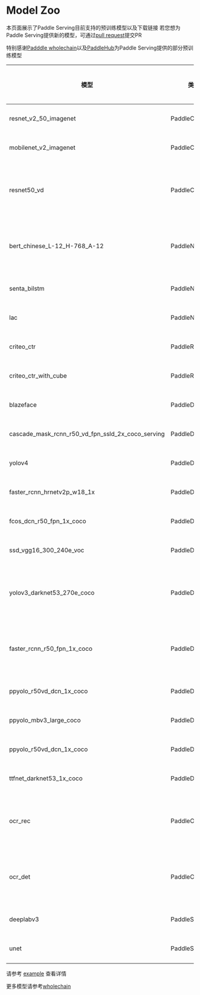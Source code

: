 # Model Zoo

本页面展示了Paddle Serving目前支持的预训练模型以及下载链接
若您想为Paddle Serving提供新的模型，可通过[pull request](https://github.com/PaddlePaddle/Serving/pulls)提交PR

特别感谢[Padddle wholechain](https://www.paddlepaddle.org.cn/wholechain)以及[PaddleHub](https://www.paddlepaddle.org.cn/hub)为Paddle Serving提供的部分预训练模型


| 模型 | 类型 | 部署方式 | 下载 | 服务端启动方式 |
| --- | --- | --- | ---- | --- |
| resnet_v2_50_imagenet | PaddleClas | [单模型](../examples/PaddleClas/resnet_v2_50) | [.tar.gz](https://paddle-serving.bj.bcebos.com/paddle_hub_models/image/ImageClassification/resnet_v2_50_imagenet.tar.gz) |C++|
| mobilenet_v2_imagenet | PaddleClas | [单模型](../examples/PaddleClas/mobilenet) | [.tar.gz](https://paddle-serving.bj.bcebos.com/paddle_hub_models/image/ImageClassification/mobilenet_v2_imagenet.tar.gz) |C++|
| resnet50_vd | PaddleClas | [单模型](../examples/PaddleClas/imagenet)/[多模型](../examples/pipeline/imagenet) | [.tar.gz](https://paddle-serving.bj.bcebos.com/imagenet-example/ResNet50_vd.tar.gz) |python, C++|
| bert_chinese_L-12_H-768_A-12 | PaddleNLP | [单模型](../examples/PaddleNLP/bert)/[多模型](../examples/pipeline/bert) | [.tar.gz](https://paddle-serving.bj.bcebos.com/paddle_hub_models/text/SemanticModel/bert_chinese_L-12_H-768_A-12.tar.gz) |python, C++|
| senta_bilstm | PaddleNLP | [单模型](../examples/PaddleNLP/senta) | [.tar.gz](https://paddle-serving.bj.bcebos.com/paddle_hub_models/text/SentimentAnalysis/senta_bilstm.tar.gz) |C++|
| lac | PaddleNLP | [单模型](../examples/PaddleNLP/lac) | [.tar.gz](https://paddle-serving.bj.bcebos.com/paddle_hub_models/text/LexicalAnalysis/lac.tar.gz) |C++|
| criteo_ctr | PaddleRec | [单模型](../examples/PaddleRec/criteo_ctr) | [.tar.gz](https://paddle-serving.bj.bcebos.com/criteo_ctr_example/criteo_ctr_demo_model.tar.gz) | C++ |
| criteo_ctr_with_cube | PaddleRec | [单模型](../examples/PaddleRec/criteo_ctr_with_cube) | [.tar.gz](https://paddle-serving.bj.bcebos.com/unittest/ctr_cube_unittest.tar.gz) |C++|
| blazeface | PaddleDetection | [单模型](../examples/PaddleDetection/blazeface) | [.tar.gz](https://paddle-serving.bj.bcebos.com/paddle_hub_models/image/ObjectDetection/blazeface.tar.gz) |C++|
| cascade_mask_rcnn_r50_vd_fpn_ssld_2x_coco_serving | PaddleDetection | [单模型](../examples/PaddleDetection/cascade_rcnn) | [.tar.gz](https://paddle-serving.bj.bcebos.com/pddet_demo/cascade_mask_rcnn_r50_vd_fpn_ssld_2x_coco_serving.tar.gz) |C++|
| yolov4 | PaddleDetection | [单模型](../examples/PaddleDetection/yolov4) | [.tar.gz](https://paddle-serving.bj.bcebos.com/paddle_hub_models/image/ObjectDetection/yolov4.tar.gz) |C++|
| faster_rcnn_hrnetv2p_w18_1x | PaddleDetection | [单模型](../examples/PaddleDetection/faster_rcnn_hrnetv2p_w18_1x) | [.tar.gz](https://paddle-serving.bj.bcebos.com/pddet_demo/faster_rcnn_hrnetv2p_w18_1x.tar.gz) |C++|
| fcos_dcn_r50_fpn_1x_coco | PaddleDetection | [单模型](../examples/PaddleDetection/fcos_dcn_r50_fpn_1x_coco) | [.tar.gz](https://paddle-serving.bj.bcebos.com/pddet_demo/2.0/fcos_dcn_r50_fpn_1x_coco.tar) |C++|
| ssd_vgg16_300_240e_voc | PaddleDetection |  [单模型](../examples/PaddleDetection/ssd_vgg16_300_240e_voc) | [.tar](https://paddle-serving.bj.bcebos.com/pddet_demo/2.0/ssd_vgg16_300_240e_voc.tar) |C++ |
| yolov3_darknet53_270e_coco  | PaddleDetection | [单模型](../examples/PaddleDetection/yolov3_darknet53_270e_coco)/[多模型](../examples/pipeline/PaddleDetection/yolov3) | [.tar](https://paddle-serving.bj.bcebos.com/pddet_demo/2.0/yolov3_darknet53_270e_coco.tar) |python, C++ |
| faster_rcnn_r50_fpn_1x_coco | PaddleDetection | [单模型](../examples/PaddleDetection/faster_rcnn_r50_fpn_1x_coco)/[多模型](../examples/pipeline/PaddleDetection/faster_rcnn) | [.tar](https://paddle-serving.bj.bcebos.com/pddet_demo/2.0/faster_rcnn_r50_fpn_1x_coco.tar) |python, C++ |
| ppyolo_r50vd_dcn_1x_coco | PaddleDetection |  [单模型](../examples/PaddleDetection/ppyolo_r50vd_dcn_1x_coco) | [.tar](https://paddle-serving.bj.bcebos.com/pddet_demo/2.0/ppyolo_r50vd_dcn_1x_coco.tar) |C++ |
| ppyolo_mbv3_large_coco | PaddleDetection |  [多模型](../examples/pipeline/PaddleDetection/ppyolo_mbv3) | [.tar](https://paddle-serving.bj.bcebos.com/pddet_demo/2.0/ppyolo_mbv3_large_coco.tar) |python |
| ppyolo_r50vd_dcn_1x_coco | PaddleDetection |  [单模型](../examples/PaddleDetection/ppyolo_r50vd_dcn_1x_coco) | [.tar](https://paddle-serving.bj.bcebos.com/pddet_demo/2.0/ppyolo_r50vd_dcn_1x_coco.tar) |C++ |
| ttfnet_darknet53_1x_coco | PaddleDetection | [单模型](../examples/PaddleDetection/ttfnet_darknet53_1x_coco) | [.tar](https://paddle-serving.bj.bcebos.com/pddet_demo/ttfnet_darknet53_1x_coco.tar) |C++ |
| ocr_rec | PaddleOCR | [单模型](../examples/PaddleOCR/ocr_rec_det)/[多模型](../examples/pipeline/ocr) | [.tar.gz](https://paddle-serving.bj.bcebos.com/paddle_hub_models/image/OCR/ocr_rec.tar.gz) |python, C++ |
| ocr_det | PaddleOCR | [单模型](../examples/PaddleOCR/ocr_rec_det)/[多模型](../examples/pipeline/ocr) | [.tar.gz](https://paddle-serving.bj.bcebos.com/ocr/ocr_det.tar.gz) |python, C++ |
| deeplabv3 | PaddleSeg | [单模型](../examples/PaddleSeg/deeplabv3) | [.tar.gz](https://paddle-serving.bj.bcebos.com/paddle_hub_models/image/ImageSegmentation/deeplabv3.tar.gz) | C++ |
| unet | PaddleSeg | [单模型](../examples/PaddleSeg/unet_for_image_seg) | [.tar.gz](https://paddle-serving.bj.bcebos.com/paddle_hub_models/image/ImageSegmentation/unet.tar.gz) |C++ |

请参考 [example](../examples) 查看详情

更多模型请参考[wholechain](https://www.paddlepaddle.org.cn/wholechain)

